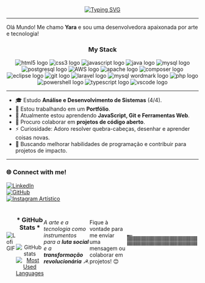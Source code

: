<div align="center">
  <a href="https://git.io/typing-svg">
    <img src="https://readme-typing-svg.demolab.com?font=Fira+Code&weight=500&size=22&pause=1000&color=EEEEEE&center=true&vCenter=true&random=false&width=524&lines=%E2%8A%B9+Welcome+to+my+profile!+%CB%99%E1%B5%95%CB%99+%E2%8A%B9+" alt="Typing SVG">
  </a>
</div>

---

Olá Mundo! Me chamo **Yara** e sou uma desenvolvedora apaixonada por arte e tecnologia!  

  <!-- My Stack à direita -->
  <div align="center">
    <h3>My Stack</h3>
    <img src="https://cdn.jsdelivr.net/gh/devicons/devicon/icons/html5/html5-original.svg" height="25" width="40" alt="html5 logo" />
    <img src="https://cdn.jsdelivr.net/gh/devicons/devicon/icons/css3/css3-original.svg" height="25" width="40" alt="css3 logo" />
    <img src="https://cdn.jsdelivr.net/gh/devicons/devicon/icons/javascript/javascript-plain.svg" height="25" width="40" alt="javascript logo" />
    <img src="https://cdn.jsdelivr.net/gh/devicons/devicon/icons/java/java-original.svg" height="25" width="40" alt="java logo" />
    <img src="https://cdn.jsdelivr.net/gh/devicons/devicon/icons/mysql/mysql-original.svg" height="25" width="40" alt="mysql logo" />
    <img src="https://cdn.jsdelivr.net/gh/devicons/devicon/icons/postgresql/postgresql-original.svg" height="25" width="40" alt="postgresql logo" />
    <img src="https://cdn.jsdelivr.net/gh/devicons/devicon/icons/amazonwebservices/amazonwebservices-original-wordmark.svg" height="25" width="40" alt="AWS logo" />
    <img src="https://cdn.jsdelivr.net/gh/devicons/devicon/icons/apache/apache-plain.svg" height="25" width="40" alt="apache logo" />
    <img src="https://cdn.jsdelivr.net/gh/devicons/devicon/icons/composer/composer-original.svg" height="25" width="40" alt="composer logo" />
    <img src="https://cdn.jsdelivr.net/gh/devicons/devicon/icons/eclipse/eclipse-original-wordmark.svg" height="25" width="40" alt="eclipse logo" />
    <img src="https://cdn.jsdelivr.net/gh/devicons/devicon/icons/git/git-original.svg" height="25" width="40" alt="git logo" />
    <img src="https://cdn.jsdelivr.net/gh/devicons/devicon/icons/laravel/laravel-original.svg" height="25" width="40" alt="laravel logo" />
    <img src="https://cdn.jsdelivr.net/gh/devicons/devicon/icons/mysql/mysql-original-wordmark.svg" height="25" width="40" alt="mysql wordmark logo" />
    <img src="https://cdn.jsdelivr.net/gh/devicons/devicon/icons/php/php-original.svg" height="25" width="40" alt="php logo" />
    <img src="https://cdn.jsdelivr.net/gh/devicons/devicon/icons/powershell/powershell-original.svg" height="25" width="40" alt="powershell logo" />
    <img src="https://cdn.jsdelivr.net/gh/devicons/devicon/icons/typescript/typescript-original.svg" height="25" width="40" alt="typescript logo" />
    <img src="https://cdn.jsdelivr.net/gh/devicons/devicon/icons/vscode/vscode-original.svg" height="25" width="40" alt="vscode logo" />
  </div>

---

- 🎓 Estudo **Análise e Desenvolvimento de Sistemas** (4/4).  
- 🔭 Estou trabalhando em um **Portfólio**.  
- 🌱 Atualmente estou aprendendo **JavaScript, Git e Ferramentas Web**.  
- 👯 Procuro colaborar em **projetos de código aberto**.  
- ⚡ Curiosidade: Adoro resolver quebra-cabeças, desenhar e aprender coisas novas.  
- 🎯 Buscando melhorar habilidades de programação e contribuir para projetos de impacto.  

---

<h3 align="left">🌐 Connect with me!</h3>

[![LinkedIn](https://img.shields.io/badge/LinkedIn-000?style=for-the-badge&logo=linkedin&logoColor=EEEEEE)](https://www.linkedin.com/in/yara-rosa-dev)  
[![GitHub](https://img.shields.io/badge/GitHub-000?style=for-the-badge&logo=github&logoColor=EEEEEE)](https://github.com/yararosasilva)  
[![Instagram Artístico](https://img.shields.io/badge/Instagram-000?style=for-the-badge&logo=instagram&logoColor=EEEEEE)](https://instagram.com/ynharaart)

<div style="display: flex; justify-content: space-between; align-items: center;">
  <!-- GIF lofi à esquerda -->
  <div align="left">
    <img src="https://media.giphy.com/media/26FPnsRwwOdodgz4g/giphy.gif" alt="Lofi GIF" height="200">
  </div>

#

<div style="text-align: center;" align="center">
  <h3>* GitHub Stats *</h3>
  <br>
  <img src="https://github-readme-stats-git-masterrstaa-rickstaa.vercel.app/api?username=yarazip&hide_title=true&show_icons=true&include_all_commits=false&count_private=true&line_height=25&hide=issues&bg_color=000&title_color=EEEEEE&text_color=FFF&border_radius=3&border_color=EEEEEE&icon_color=EEEEEE&theme=jolly" alt="GitHub stats">

  <a href="https://github.com/yarazip/github-readme-stats">
    <img src="https://github-readme-stats-git-masterrstaa-rickstaa.vercel.app/api/top-langs/?username=yarazip&line_height=10&card_width=290&layout=compact&hide_title=false&count_private=true&langs_count=4&show_icons=true&title_color=EEEEEE&hide=html,scss,less&bg_color=000&text_color=8B8B8B&border_radius=3&border_color=EEEEEE&count_private=true" alt="Most Used Languages">
  </a>
</div>

---

#

_A arte e a tecnologia como instrumentos para a **luta social** e a **transformação revolucionária** ☭._

#

Fique à vontade para me enviar uma mensagem ou colaborar em projetos! 😊

<picture align="center">
  <source media="(prefers-color-scheme: dark)" srcset="https://raw.githubusercontent.com/yarazip/yarazip/output/github-contribution-grid-snake-dark.svg">
  <source media="(prefers-color-scheme: light)" srcset="https://raw.githubusercontent.com/yarazip/yarazip/output/github-contribution-grid-snake-dark.svg">
  <img align="center" alt="github contribution grid snake animation" src="https://raw.githubusercontent.com/yarazip/yarazip/output/github-contribution-grid-snake.svg">
</picture>

